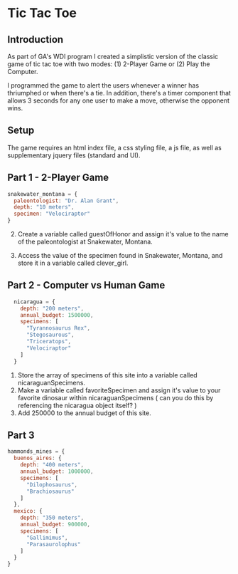 # Tic Tac Toe

## Introduction
As part of GA's WDI program I created a simplistic version of the classic game of tic tac toe with two modes: (1) 2-Player Game or (2) Play the Computer.

I programmed the game to alert the users whenever a winner has thriumphed or when there's a tie. In addition, there's a timer component that allows 3 seconds for any one user to make a move, otherwise the opponent wins.

## Setup
The game requires an html index file, a css styling file, a js file, as well as supplementary jquery files (standard and UI).

## Part 1 - 2-Player Game
```javascript
snakewater_montana = {
  paleontologist: "Dr. Alan Grant",
  depth: "10 meters",
  specimen: "Velociraptor"
}
```
  2. Create a variable called guestOfHonor and assign it's value to the name of the paleontologist at Snakewater, Montana.

  1. Access the value of the specimen found in Snakewater, Montana, and store it in a variable called clever_girl.

## Part 2 - Computer vs Human Game
```javascript
  nicaragua = {
    depth: "200 meters",
    annual_budget: 1500000,
    specimens: [
      "Tyrannosaurus Rex",
      "Stegosaurous",
      "Triceratops",
      "Velociraptor"
    ]
  }
```
  1. Store the array of specimens of this site into a variable called nicaraguanSpecimens.
  2. Make a variable called favoriteSpecimen and assign it's value to your favorite dinosaur within nicaraguanSpecimens ( can you do this by referencing the nicaragua object itself? )
  3. Add 250000 to the annual budget of this site.

## Part 3
```javascript
hammonds_mines = {
  buenos_aires: {
    depth: "400 meters",
    annual_budget: 1000000,
    specimens: [
      "Dilophosaurus",
      "Brachiosaurus"
    ]
  },
  mexico: {
    depth: "350 meters",
    annual_budget: 900000,
    specimens: [
      "Gallimimus",
      "Parasaurolophus"
    ]
  }
}
```